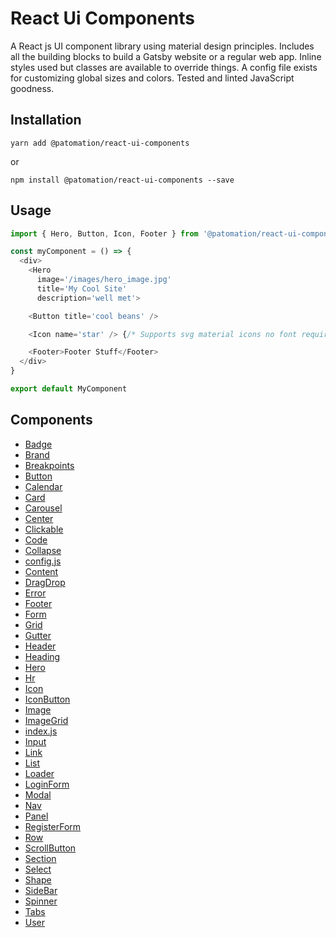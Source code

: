 
# React Ui Components

A React js UI component library using material design principles.
Includes all the building blocks to build a Gatsby website or a regular web app.
Inline styles used but classes are available to override things.
A config file exists for customizing global sizes and colors.
Tested and linted JavaScript goodness.

## Installation
```
yarn add @patomation/react-ui-components
```
or
```
npm install @patomation/react-ui-components --save
```

## Usage

```javascript
import { Hero, Button, Icon, Footer } from '@patomation/react-ui-components'

const myComponent = () => {
  <div>
    <Hero
      image='/images/hero_image.jpg'
      title='My Cool Site'
      description='well met'>

    <Button title='cool beans' />

    <Icon name='star' /> {/* Supports svg material icons no font required */}

    <Footer>Footer Stuff</Footer>
  </div>
}

export default MyComponent

```


## Components
 - [Badge](src/Badge/doc.md)
 - [Brand](src/Brand/doc.md)
 - [Breakpoints](src/Breakpoints/doc.md)
 - [Button](src/Button/doc.md)
 - [Calendar](src/Calendar/doc.md)
 - [Card](src/Card/doc.md)
 - [Carousel](src/Carousel/doc.md)
 - [Center](src/Center/doc.md)
 - [Clickable](src/Clickable/doc.md)
 - [Code](src/Code/doc.md)
 - [Collapse](src/Collapse/doc.md)
 - [config.js](src/config.js/doc.md)
 - [Content](src/Content/doc.md)
 - [DragDrop](src/DragDrop/doc.md)
 - [Error](src/Error/doc.md)
 - [Footer](src/Footer/doc.md)
 - [Form](src/Form/doc.md)
 - [Grid](src/Grid/doc.md)
 - [Gutter](src/Gutter/doc.md)
 - [Header](src/Header/doc.md)
 - [Heading](src/Heading/doc.md)
 - [Hero](src/Hero/doc.md)
 - [Hr](src/Hr/doc.md)
 - [Icon](src/Icon/doc.md)
 - [IconButton](src/IconButton/doc.md)
 - [Image](src/Image/doc.md)
 - [ImageGrid](src/ImageGrid/doc.md)
 - [index.js](src/index.js/doc.md)
 - [Input](src/Input/doc.md)
 - [Link](src/Link/doc.md)
 - [List](src/List/doc.md)
 - [Loader](src/Loader/doc.md)
 - [LoginForm](src/LoginForm/doc.md)
 - [Modal](src/Modal/doc.md)
 - [Nav](src/Nav/doc.md)
 - [Panel](src/Panel/doc.md)
 - [RegisterForm](src/RegisterForm/doc.md)
 - [Row](src/Row/doc.md)
 - [ScrollButton](src/ScrollButton/doc.md)
 - [Section](src/Section/doc.md)
 - [Select](src/Select/doc.md)
 - [Shape](src/Shape/doc.md)
 - [SideBar](src/SideBar/doc.md)
 - [Spinner](src/Spinner/doc.md)
 - [Tabs](src/Tabs/doc.md)
 - [User](src/User/doc.md)
